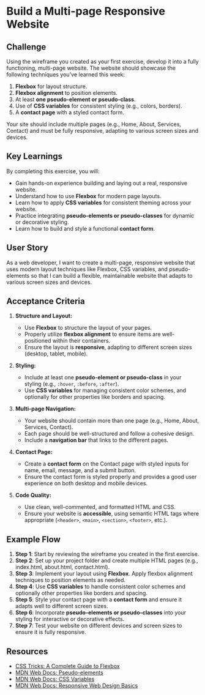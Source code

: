 # Build a Multi-page Responsive Website

## Challenge

Using the wireframe you created as your first exercise, develop it into a fully functioning, multi-page website. The website should showcase the following techniques you've learned this week:

1. **Flexbox** for layout structure.
2. **Flexbox alignment** to position elements.
3. At least **one pseudo-element or pseudo-class**.
4. Use of **CSS variables** for consistent styling (e.g., colors, borders).
5. A **contact page** with a styled contact form.

Your site should include multiple pages (e.g., Home, About, Services, Contact) and must be fully responsive, adapting to various screen sizes and devices.

## Key Learnings

By completing this exercise, you will:

- Gain hands-on experience building and laying out a real, responsive website.
- Understand how to use **Flexbox** for modern page layouts.
- Learn how to apply **CSS variables** for consistent theming across your website.
- Practice integrating **pseudo-elements or pseudo-classes** for dynamic or decorative styling.
- Learn how to build and style a functional **contact form**.

## User Story

As a web developer, I want to create a multi-page, responsive website that uses modern layout techniques like Flexbox, CSS variables, and pseudo-elements so that I can build a flexible, maintainable website that adapts to various screen sizes and devices.

## Acceptance Criteria

1. **Structure and Layout:**

   - Use **Flexbox** to structure the layout of your pages.
   - Properly utilize **flexbox alignment** to ensure items are well-positioned within their containers.
   - Ensure the layout is **responsive**, adapting to different screen sizes (desktop, tablet, mobile).

2. **Styling:**
   - Include at least one **pseudo-element or pseudo-class** in your styling (e.g., `:hover`, `:before`, `:after`).
   - Use **CSS variables** for managing consistent color schemes, and optionally for other properties like borders and spacing.
3. **Multi-page Navigation:**

   - Your website should contain more than one page (e.g., Home, About, Services, Contact).
   - Each page should be well-structured and follow a cohesive design.
   - Include a **navigation bar** that links to the different pages.

4. **Contact Page:**
   - Create a **contact form** on the Contact page with styled inputs for name, email, message, and a submit button.
   - Ensure the contact form is styled properly and provides a good user experience on both desktop and mobile devices.
5. **Code Quality:**
   - Use clean, well-commented, and formatted HTML and CSS.
   - Ensure your website is **accessible**, using semantic HTML tags where appropriate (`<header>`, `<main>`, `<section>`, `<footer>`, etc.).

## Example Flow

1. **Step 1**: Start by reviewing the wireframe you created in the first exercise.
2. **Step 2**: Set up your project folder and create multiple HTML pages (e.g., index.html, about.html, contact.html).
3. **Step 3**: Implement your layout using **Flexbox**. Apply flexbox alignment techniques to position elements as needed.
4. **Step 4**: Use **CSS variables** to handle consistent color schemes and optionally other properties like borders and spacing.
5. **Step 5**: Style your contact page with a **contact form** and ensure it adapts well to different screen sizes.
6. **Step 6**: Incorporate **pseudo-elements or pseudo-classes** into your styling for interactive or decorative effects.
7. **Step 7**: Test your website on different devices and screen sizes to ensure it is fully responsive.

## Resources

- [CSS Tricks: A Complete Guide to Flexbox](https://css-tricks.com/snippets/css/a-guide-to-flexbox/)
- [MDN Web Docs: Pseudo-elements](https://developer.mozilla.org/en-US/docs/Web/CSS/Pseudo-elements)
- [MDN Web Docs: CSS Variables](https://developer.mozilla.org/en-US/docs/Web/CSS/Using_CSS_custom_properties)
- [MDN Web Docs: Responsive Web Design Basics](https://developer.mozilla.org/en-US/docs/Learn/CSS/CSS_layout/Responsive_Design)
